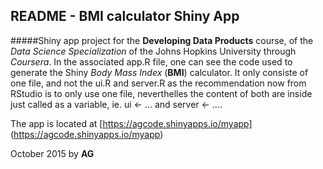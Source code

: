 ## README - BMI calculator Shiny App
#####Shiny app project for the **Developing Data Products** course, of the *Data Science Specialization* of the Johns Hopkins University through *Coursera*.
In the associated app.R file, one can see the code used to generate the Shiny *Body Mass Index* (**BMI**) calculator.
It only consiste of one file, and not the ui.R and server.R as the recommendation now from RStudio is to only use one file, neverthelles the content of both are inside just called as a variable, ie. ui <- ... and server <- ....

The app is located at [https://agcode.shinyapps.io/myapp] (https://agcode.shinyapps.io/myapp)

October 2015 by **AG**
